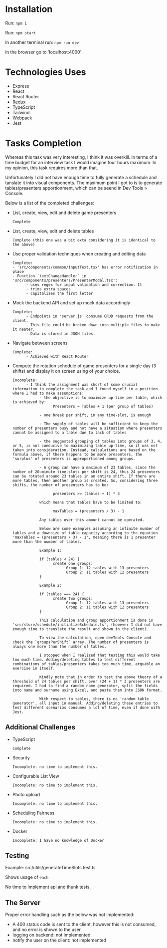 # Installation

Run: `npm i`

Run: `npm start`

In another terminal run: `npm run dev`

In the browser go to 'localhost:4000'

# Technologies Uses

- Express
- React
- React Router
- Redux
- TypeScript
- Tailwind
- Webpack
- Jest

# Tasks Completion

Whereas this task was very interesting, I think it was overkill. In terms of a time budget for an interview task I would imagine four hours maximum. In my opinion, this task requires more than that.

Unfortunately I did not have enough time to fully generate a schedule and tanslate it into visual components. The maximum point I got to is to generate tables/presenters apportionment, which can be seend in Dev Tools > Console.  

Below is a list of the completed challenges:

- List, create, view, edit and delete game presenters

      Complete

- List, create, view, edit and delete tables

      Complete (this one was a bit exta considering it is identical to the above)

- Use proper validation techniques when creating and editing data

      Complete:
      - 'src/components/common/InputText.tsx' has error notification in place
      - Function `textChangeHandler` in 'src/components/presenters/PresenterModal.tsx':
            - uses regex for input validation and correction. It 
            - trims extra spaces
            - capitalizes the first letter

- Mock the backend API and set up mock data accordingly

      Complete:
            - Endpoints in 'server.js' consume CRUD requests from the client.
            - This file could be broken down into multiple files to make it neater.
            - Data is stored in JSON files.

- Navigate between screens

      Complete:
            - Achieved with React Router

- Compute the rotation schedule of game presenters for a single day (3 shifts) and display it on screen using of your choice.

      Incomplete:
            - I think the assignment was short of some crucial information to complete the task and I found myself in a position where I had to make assumptions:
                  - the objective is to maximize up-time per table, which is achieved by:
                        Presenters = Tables + 1 (per group of tables) 

                  - one break per shift, in any time-slot, is enough

                  - The supply of tables will be sufficient to keep the number of presenters busy and not have a situation where presenters cannot be assigned to a table due to lack of tables

                  - the suggested grouping of tables into groups of 3, 4, or 5, is not conducive to maximizing table up-time, so it was not taken into consideration. Instead, calculations are based on the formula above, if there happens to be more presenters, the 'surplus' of presenters is approportioned among groups.

                  - A group can have a maximum of 23 tables, since the number of 20-minute time-slots per shift is 24, thus 24 presenters can be rotated around 23 tables in an entire shift. If there are more tables, then another group is created. So, considering three shifts, the number of presenters has to be:
                  
                        presenters >= (tables + 1) * 3
                  
                  which means that tables have to be limited to:

                        maxTables = (presenters / 3) - 1

                  Any tables over this amount cannot be operated.

                  Below are some examples assuming an infinite number of tables and a downsize of table capacity according to the equation 'maxTables = (presenters / 3) - 1', meaning there is 1 presenter more than the number of tables.

                  Example 1:

                  if (tables < 24) {
                        create one groups:
                              Group 1: 12 tables with 13 presenters
                              Group 2: 11 tables with 12 presenters
                  }

                  Example 2:

                  if (tables === 24) {
                        create two groups:
                              Group 1: 12 tables with 13 presenters
                              Group 2: 11 tables with 12 presenters
                  }
  
                  This calculation and group apportionment is done in 'src/store/schedule/initializeSchedule.ts', (however I did not have enough time to translate the result and shown in the client).

                  To view the calculation, open devTools Console and check the `groupsPerShift` array. The number of presenters is always one more than the number of tables.

                  I stopped when I realized that testing this would take too much time. Adding/deleting tables to test different combinations of tables/presenters takes too much time, arguable an exercise in itself.

                  Kindly note that in order to test the above theory of a threshold of 24 tables per shift, over (24 + 1) * 3 presenters are required. I had to find a random name generator, split the fields into name and surname using Excel, and paste them into JSON format.

                  With respect to tables, there is no 'random table generator', all input in manual. Adding/deleting these entries to test different scenarios consumes a lot of time, even if done with Jest.


## Additional Challenges

- TypeScript

      Complete

- Security

      Incomplete: no time to implement this.

- Configurable List View

      Incomplete: no time to implement this.

- Photo upload

      Incomplete: no time to implement this.

- Scheduling Fairness

      Incomplete: no time to implement this.

- Docker

      Incomplete: I have no knowledge of Docker

## Testing

Example: src/utils/generateTimeSlots.test.ts

Shows usage of `each`

No time to implement api and thunk tests.

## The Server

Proper error handling such as the below was not implemented:
- A 400 status code is sent to the client, however this is not consumed, and no error is shown to the user.
- logging on backend: not implemented
- notify the user on the client: not implemented
